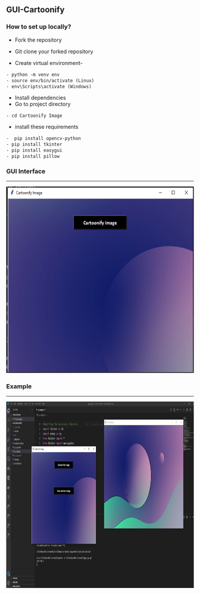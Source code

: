 ## GUI-Cartoonify

### How to set up locally?

- Fork the repository

- Git clone your forked repository
- Create virtual environment-
```
- python -m venv env
- source env/bin/activate (Linux)
- env\Scripts\activate (Windows)
```
- Install dependencies
- Go to project directory
```
- cd Cartoonify Image
```
- install these requirements

```
-  pip install opencv-python
- pip install tkinter
- pip install easygui
- pip install pillow
```  

### GUI Interface
-----
<img src="GUI.png" height="500px">

### Example
-------
<img src="Save.png" height="500px">
